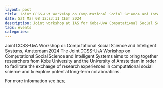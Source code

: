 ```yaml
---
layout: post
title: Joint CCSS-UvA Workshop on Computational Social Science and Intelligent Systems,
date: Sat Mar 08 12:23:11 CEST 2024
description: Joint workshop at IAS for Kobe-UvA Computational Social Science.
tags: events
categories: 
---
```

Joint CCSS-UvA Workshop on Computational Social Science and Intelligent Systems, Amsterdam 2024
The Joint CCSS-UvA Workshop on Computational Social Science and Intelligent Systems aims to bring together researchers from Kobe University and the University of Amsterdam in order to facilitate the exchange of research experiences in computational social science and to explore potential long-term collaborations.

For more information see [here](http://ccss.kobe-u.ac.jp/event/seminar_all/2023/20240306_0307.html)
